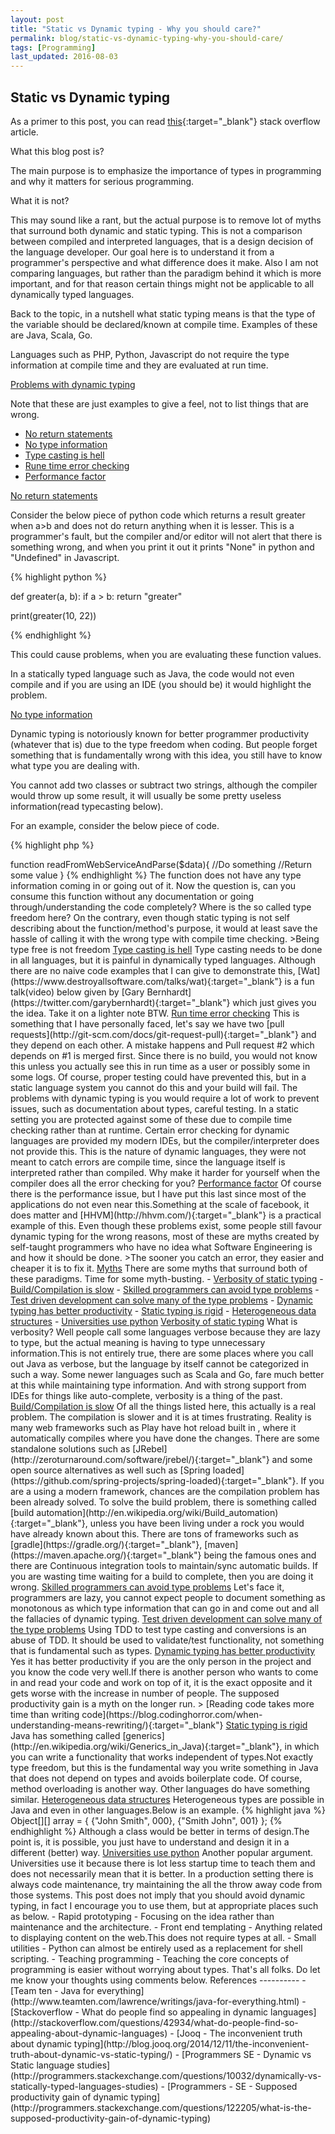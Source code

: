 ```yaml
---
layout: post
title: "Static vs Dynamic typing - Why you should care?"
permalink: blog/static-vs-dynamic-typing-why-you-should-care/
tags: [Programming]
last_updated: 2016-08-03
---
```


Static vs Dynamic typing
------------------------

As a primer to this post, you can read 
[this](http://stackoverflow.com/questions/1517582/what-is-the-difference-between-statically-typed-and-dynamically-typed-languages){:target="_blank"} stack overflow article.

<i class="fa fa-arrow-circle-right" aria-hidden="true"></i> What this blog post is?

The main purpose is to emphasize the importance of types in programming and why it matters for serious programming.

<i class="fa fa-arrow-circle-right" aria-hidden="true"></i> What it is not?

This may sound like a rant, but the actual purpose is to remove lot of myths that surround both dynamic and static typing. This is not a comparison between compiled
and interpreted languages, that is a design decision of the language developer. Our goal here is to understand it from a programmer's perspective and what difference does it make. 
Also I am not comparing languages, but rather than the paradigm behind it which is more important, and for that reason certain things might not be applicable to all dynamically typed languages.

Back to the topic, in a nutshell what static typing means is that the type of the variable should be declared/known at compile time. Examples of these are Java, Scala, Go.

Languages such as PHP, Python, Javascript do not require the type information at compile time and they are evaluated at run time.

<u>Problems with dynamic typing</u>

Note that these are just examples to give a feel, not to list things that are wrong.

- <a href="#NoReturn">No return statements</a>
- <a href="#NoTypeInfo">No type information</a>
- <a href="#TypeCastingHell">Type casting is hell</a>
- <a href="#MissedDependancies">Rune time error checking</a>
- <a href="#Slow">Performance factor</a>
 
<a name = "NoReturn"><u>No return statements</u></a>

Consider the below piece of python code which returns a result greater when a>b and does not do return anything when it is lesser. 
This is a programmer's fault, but the compiler and/or editor will not alert that there is something wrong, and when you print it out it prints "None" in python and "Undefined" in Javascript.

{% highlight python %}

def greater(a, b):
    if a > b:
    return "greater"
        
print(greater(10, 22))
    
{% endhighlight %}


This could cause problems, when you are evaluating these function values.

In a statically typed language such as Java, the code would not even compile and if you are using an IDE (you should be) it would highlight the problem.

<a name = "NoTypeInfo"><u>No type information</u></a>

Dynamic typing is notoriously known for better programmer productivity (whatever that is) due to the type freedom when coding. But people forget something that is
fundamentally wrong with this idea, you still have to know what type you are dealing with.

You cannot add two classes or subtract two strings, although the compiler would
throw up some result, it will usually be some pretty useless information(read typecasting below).

For an example, consider the below piece of code.

{% highlight php %}

<?php>
function readFromWebServiceAndParse($data){
  //Do something
  //Return some value
}
{% endhighlight %}


The function does not have any type information coming in or going out of it. Now the question is, can you consume this function without any documentation or going
through/understanding the code completely?

Where is the so called type freedom here?

On the contrary, even though static typing is not self describing about the function/method's purpose, it would at least save the hassle of calling it with the wrong
type with compile time checking.

>Being type free is not freedom

<a name = "TypeCastingHell"><u>Type casting is hell</u></a>

Type casting needs to be done in all languages, but it is painful in dynamically typed languages. Although there are no naive code examples that I can give to demonstrate
this, [Wat](https://www.destroyallsoftware.com/talks/wat){:target="_blank"} is a fun talk(video) below given by [Gary Bernhardt](https://twitter.com/garybernhardt){:target="_blank"} which just gives you the idea. Take it on a lighter note BTW.

<a name = "MissedDependancies"><u>Run time error checking</u></a>

This is something that I have personally faced, let's say we have two [pull requests](http://git-scm.com/docs/git-request-pull){:target="_blank"} and they depend on each other. 
A mistake happens and Pull request #2 which depends on #1 is merged first. Since there is no build, you would not know this unless you actually see this in run time as a
user or possibly some in some logs. Of course, proper testing could have prevented this, but in a static language system you cannot do this and your build will fail.

The problems with dynamic typing is you would require a lot of work to prevent issues, such as documentation about types, careful testing. In a static setting you are protected
against some of these due to compile time checking rather than at runtime.

Certain error checking for dynamic languages are provided my modern IDEs, but the compiler/interpreter does not provide this. 
This is the nature of dynamic languages, they were not meant to catch errors are compile time, since the language itself is interpreted rather than compiled.

Why make it harder for yourself when the compiler does all the error checking for you?
 
<a name = "Slow"><u>Performance factor</u></a>

Of course there is the performance issue, but I have put this last since most of the applications do not even near this.Something at the scale of facebook, it does matter
and [HHVM](http://hhvm.com/){:target="_blank"} is a practical example of this.

Even though these problems exist, some people still favour dynamic typing for the wrong reasons, most of these are myths created by self-taught programmers who have no
idea what Software Engineering is and how it should be done.

>The sooner you catch an error, they easier and cheaper it is to fix it.

<u>Myths</u>

There are some myths that surround both of these paradigms. Time for some myth-busting.

- <a href="#Verbosity">Verbosity of static typing</a>
- <a href="#Build">Build/Compilation is slow</a>
- <a href="#SkilledProgrammers">Skilled programmers can avoid type problems</a>
- <a href="#TDD">Test driven development can solve many of the type problems</a>
- <a href="#Productivity">Dynamic typing has better productivity</a>
- <a href="#TypeFreedom">Static typing is rigid</a>
- <a href="#HeterogenousTypes">Heterogeneous data structures</a>
- <a href="#PythonUniv">Universities use python</a>

<a name = "Verbosity"><u>Verbosity of static typing</u></a>

What is verbosity?

Well people call some languages verbose because they are lazy to type, but the actual meaning is having to type unnecessary information.This is not entirely true, there
are some places where you call out Java as verbose, but the language by itself cannot be categorized in such a way. Some newer languages such as Scala and Go, 
fare much better at this while maintaining type information. And with strong support from IDEs for things like auto-complete, verbosity is a thing of the past.

<a name = "Build"><u>Build/Compilation is slow</u></a>

Of all the things listed here, this actually is a real problem. The compilation is slower and it is at times frustrating. Reality is many web frameworks such as Play have hot reload built in
, where it automatically compiles where you have done the changes. There are some standalone solutions such as [JRebel](http://zeroturnaround.com/software/jrebel/){:target="_blank"}
and some open source alternatives as well such as [Spring loaded](https://github.com/spring-projects/spring-loaded){:target="_blank"}.

If you are a using a modern framework, chances are the compilation problem has been already solved.

To solve the build problem, there is something called [build automation](http://en.wikipedia.org/wiki/Build_automation){:target="_blank"}, unless you have been living under
a rock you would have already known about this.

There are tons of frameworks such as [gradle](https://gradle.org/){:target="_blank"}, [maven](https://maven.apache.org/){:target="_blank"} being the famous ones and there are Continuous integration tools
to maintain/sync automatic builds.
 
If you are wasting time waiting for a build to complete, then you are doing it wrong.

<a name="SkilledProgrammers"><u>Skilled programmers can avoid type problems</u></a>

Let's face it, programmers are lazy, you cannot expect people to document something as monotonous as which type information that can go in and come out and all the 
fallacies of dynamic typing.

<a name = "TDD"><u>Test driven development can solve many of the type problems</u></a>

Using TDD to test type casting and conversions is an abuse of TDD. It should be used to validate/test functionality, not something that is fundamental such as types.
 
<a name = "Productivity"><u>Dynamic typing has better productivity</u></a>

Yes it has better productivity if you are the only person in the project and you know the code very well.If there is another person who wants to come in and read your code
and work on top of it, it is the exact opposite and it gets worse with the increase in number of people.

The supposed productivity gain is a myth on the longer run.

> [Reading code takes more time than writing code](https://blog.codinghorror.com/when-understanding-means-rewriting/){:target="_blank"}

<a name = "TypeFreedom"><u>Static typing is rigid</u></a>

Java has something called [generics](http://en.wikipedia.org/wiki/Generics_in_Java){:target="_blank"}, in which you can write a functionality that works independent of 
types.Not exactly type freedom, but this is the fundamental way you write something in Java that does not depend on types and avoids boilerplate code.

Of course, method overloading is another way.

Other languages do have something similar.

<a name = "HeterogenousTypes"><u>Heterogeneous data structures</u></a>

Heterogeneous types are possible in Java and even in other languages.Below is an example.

{% highlight java %}
Object[][] array = {
    {"John Smith", 000}, {"Smith John", 001}
};
{% endhighlight %}

Although a class would be better in terms of design.The point is, it is possible, you just have to understand and design it in a different (better) way.

<a name = "PythonUniv"><u>Universities use python</u></a>

Another popular argument. Universities use it because there is lot less startup time to teach them and does not necessarily mean that it is better. In a production setting
there is always code maintenance, try maintaining the all the throw away code from those systems.

This post does not imply that you should avoid dynamic typing, in fact I encourage you to use them, but at appropriate places such as below.

- Rapid prototyping - Focusing on the idea rather than maintenance and the architecture.
- Front end templating - Anything related to displaying content on the web.This does not require types at all.
- Small utilities - Python can almost be entirely used as a replacement for shell scripting.
- Teaching programming - Teaching the core concepts of programming is easier without worrying about types.

That's all folks. Do let me know your thoughts using comments below.

References
----------

- [Team ten - Java for everything](http://www.teamten.com/lawrence/writings/java-for-everything.html)
- [Stackoverflow - What do people find so appealing in dynamic languages](http://stackoverflow.com/questions/42934/what-do-people-find-so-appealing-about-dynamic-languages)
- [Jooq - The inconvenient truth about dynamic typing](http://blog.jooq.org/2014/12/11/the-inconvenient-truth-about-dynamic-vs-static-typing/)
- [Programmers SE - Dynamic vs Static language studies](http://programmers.stackexchange.com/questions/10032/dynamically-vs-statically-typed-languages-studies)
- [Programmers - SE - Supposed productivity gain of dynamic typing](http://programmers.stackexchange.com/questions/122205/what-is-the-supposed-productivity-gain-of-dynamic-typing)
















